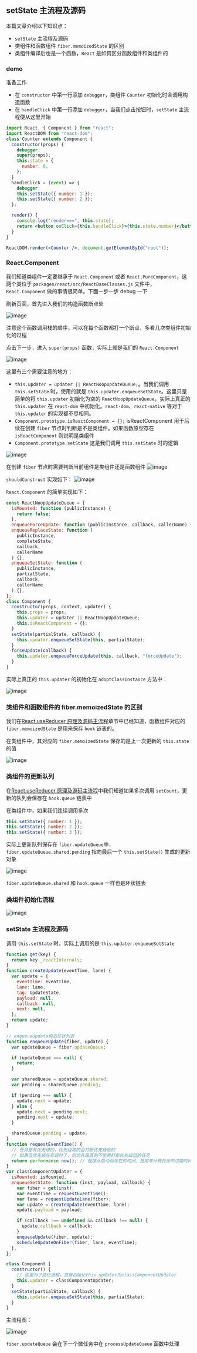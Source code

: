 ## setState 主流程及源码

本篇文章介绍以下知识点：

- `setState` 主流程及源码
- 类组件和函数组件 `fiber.memoizedState` 的区别
- 类组件编译后也是一个函数，`React` 是如何区分函数组件和类组件的

### demo

准备工作

- 在 `constructor` 中第一行添加 `debugger`，类组件 `Counter` 初始化时会调用构造函数
- 在 `handleClick` 中第一行添加 `debugger`，当我们点击按钮时，`setState` 主流程便从这里开始

```jsx
import React, { Component } from "react";
import ReactDOM from "react-dom";
class Counter extends Component {
  constructor(props) {
    debugger;
    super(props);
    this.state = {
      number: 0,
    };
  }
  handleClick = (event) => {
    debugger;
    this.setState({ number: 1 });
    this.setState({ number: 2 });
  };

  render() {
    console.log("render===", this.state);
    return <button onClick={this.handleClick}>{this.state.number}</button>;
  }
}

ReactDOM.render(<Counter />, document.getElementById("root"));
```

### React.Component

我们知道类组件一定要继承于 `React.Component` 或者 `React.PureComponent`，这两个类位于 `packages/react/src/ReactBaseClasses.js` 文件中，`React.Component` 做的事情很简单。下面一步一步 debug 一下

刷新页面，首先进入我们的构造函数断点处

![image](https://github.com/lizuncong/mini-react/blob/master/imgs/setstate-02.jpg)

注意这个函数调用栈的顺序，可以在每个函数都打一个断点，多看几次类组件初始化的过程

点击下一步，进入 `super(props)` 函数，实际上就是我们的 `React.Component`

![image](https://github.com/lizuncong/mini-react/blob/master/imgs/setstate-01.jpg)

这里有三个需要注意的地方：

- `this.updater = updater || ReactNoopUpdateQueue;`。当我们调用 `this.setState` 时，使用的就是 `this.updater.enqueueSetState`。这里只是简单的将 `this.updater` 初始化为空的 `ReactNoopUpdateQueue`。实际上真正的 `this.updater` 在 `react-dom` 中初始化。`react-dom`、`react-native` 等对于 `this.updater` 的实现都不尽相同。
- `Component.prototype.isReactComponent = {};` isReactComponent 用于后续在创建 `fiber` 节点时判断是不是类组件。如果函数原型存在 `isReactComponent` 则说明是类组件
- `Component.prototype.setState` 这是我们调用 `this.setState` 时的逻辑

![image](https://github.com/lizuncong/mini-react/blob/master/imgs/setstate-03.jpg)

在创建 `fiber` 节点时需要判断当前组件是类组件还是函数组件
![image](https://github.com/lizuncong/mini-react/blob/master/imgs/setstate-04.jpg)

`shouldConstruct` 实现如下：
![image](https://github.com/lizuncong/mini-react/blob/master/imgs/setstate-05.jpg)

`React.Component` 的简单实现如下：

```js
const ReactNoopUpdateQueue = {
  isMounted: function (publicInstance) {
    return false;
  },
  enqueueForceUpdate: function (publicInstance, callback, callerName) {},
  enqueueReplaceState: function (
    publicInstance,
    completeState,
    callback,
    callerName
  ) {},
  enqueueSetState: function (
    publicInstance,
    partialState,
    callback,
    callerName
  ) {},
};
class Component {
  constructor(props, context, updater) {
    this.props = props;
    this.updater = updater || ReactNoopUpdateQueue;
    this.isReactComponent = {};
  }
  setState(partialState, callback) {
    this.updater.enqueueSetState(this, partialState);
  }
  forceUpdate(callback) {
    this.updater.enqueueForceUpdate(this, callback, "forceUpdate");
  }
}
```

实际上真正的 `this.updater` 的初始化在 `adoptClassInstance` 方法中：

![image](https://github.com/lizuncong/mini-react/blob/master/imgs/setstate-06.jpg)

### 类组件和函数组件的 fiber.memoizedState 的区别

我们在[React.useReducer 原理及源码主流程](https://github.com/lizuncong/mini-react/blob/master/docs/hooks/how_useReducer_work.md)章节中已经知道，函数组件对应的 `fiber.memoizedState` 是用来保存 `hook` 链表的。

在类组件中，其对应的 `fiber.memoizedState` 保存的是上一次更新的 `this.state` 的值

![image](https://github.com/lizuncong/mini-react/blob/master/imgs/setstate-07.jpg)

### 类组件的更新队列

在[React.useReducer 原理及源码主流程](https://github.com/lizuncong/mini-react/blob/master/docs/hooks/how_useReducer_work.md)中我们知道如果多次调用 `setCount`，更新的队列会保存在 `hook.queue` 链表中

在类组件中，如果我们连续调用多次

```js
this.setState({ number: 1 });
this.setState({ number: 2 });
this.setState({ number: 3 });
```

实际上更新队列保存在 `fiber.updateQueue`中，`fiber.updateQueue.shared.pending` 指向最后一个 `this.setState()` 生成的更新对象

![image](https://github.com/lizuncong/mini-react/blob/master/imgs/setstate-08.jpg)

`fiber.updateQueue.shared` 和 `hook.queue` 一样也是环状链表

### 类组件初始化流程

![image](https://github.com/lizuncong/mini-react/blob/master/imgs/setstate-09.jpg)

### setState 主流程及源码

调用 `this.setState` 时，实际上调用的是 `this.updater.enqueueSetState`

```jsx
function get(key) {
  return key._reactInternals;
}
function createUpdate(eventTime, lane) {
  var update = {
    eventTime: eventTime,
    lane: lane,
    tag: UpdateState,
    payload: null,
    callback: null,
    next: null,
  };
  return update;
}

// enqueueUpdate构造环状列表
function enqueueUpdate(fiber, update) {
  var updateQueue = fiber.updateQueue;

  if (updateQueue === null) {
    return;
  }

  var sharedQueue = updateQueue.shared;
  var pending = sharedQueue.pending;

  if (pending === null) {
    update.next = update;
  } else {
    update.next = pending.next;
    pending.next = update;
  }

  sharedQueue.pending = update;
}
function requestEventTime() {
  // 任务是有优先级的，优先级高的会打断优先级低的
  // 如果低优先级任务超时了，则优先级高的不能再打断优先级低的任务
  return performance.now(); // 程序从启动到现在的时间，是用来计算任务的过期时间的
}
var classComponentUpdater = {
  isMounted: isMounted,
  enqueueSetState: function (inst, payload, callback) {
    var fiber = get(inst);
    var eventTime = requestEventTime();
    var lane = requestUpdateLane(fiber);
    var update = createUpdate(eventTime, lane);
    update.payload = payload;

    if (callback !== undefined && callback !== null) {
      update.callback = callback;
    }
    enqueueUpdate(fiber, update);
    scheduleUpdateOnFiber(fiber, lane, eventTime);
  },
};

class Component {
  constructor() {
    // 这里为了简化流程，直接初始化this.updater为classComponentUpdater
    this.updater = classComponentUpdater;
  }
  setState(partialState, callback) {
    this.updater.enqueueSetState(this, partialState);
  }
}
```

主流程图：

![image](https://github.com/lizuncong/mini-react/blob/master/imgs/setstate-10.jpg)

`fiber.updateQueue` 会在下一个微任务中在 `processUpdateQueue` 函数中处理
